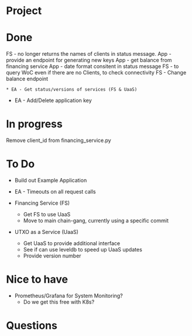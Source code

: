 # Project


# Done

FS - no longer returns the names of clients in status message.
App - provide an endpoint for generating new keys
App - get balance from financing service
App - date format consitent in status message
FS - to query WoC even if there are no Clients, to check connectivity
FS - Change balance endpoint

    * EA - Get status/versions of services (FS & UaaS)
* EA - Add/Delete application key


# In progress 
Remove client_id from financing_service.py

# To Do
* Build out Example Application
* EA - Timeouts on all request calls 



* Financing Service (FS)
    * Get FS to use UaaS
    * Move to main chain-gang, currently using a specific commit

* UTXO as a Service (UaaS)
    * Get UaaS to provide additional interface
    * See if can use leveldb to speed up UaaS updates
    * Provide version number

# Nice to have
* Prometheus/Grafana for System Monitoring?
    * Do we get this free with K8s?

# Questions


